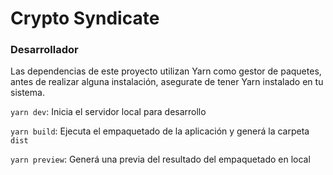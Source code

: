 # Crypto Syndicate

### Desarrollador

Las dependencias de este proyecto utilizan Yarn como gestor de paquetes, antes de realizar alguna instalación, asegurate de tener Yarn instalado en tu sistema.

`yarn dev`: Inicia el servidor local para desarrollo

`yarn build`: Ejecuta el empaquetado de la aplicación y generá la carpeta `dist`

`yarn preview`: Generá una previa del resultado del empaquetado en local
